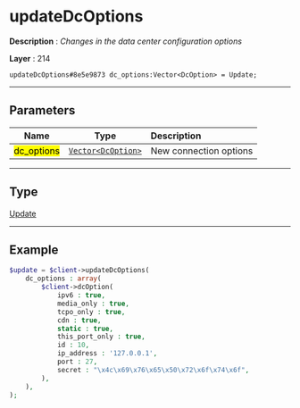 # updateDcOptions

**Description** : *Changes in the data center configuration options*

**Layer** : 214

```tl
updateDcOptions#8e5e9873 dc_options:Vector<DcOption> = Update;
```

---

## Parameters

| Name | Type | Description |
| :---: | :---: | :--- |
| <mark>dc_options</mark> | [`Vector<DcOption>`](type/DcOption) | New connection options |

---

## Type

[Update](type/Update)

---

## Example

```php
$update = $client->updateDcOptions(
	dc_options : array(
		$client->dcOption(
			ipv6 : true,
			media_only : true,
			tcpo_only : true,
			cdn : true,
			static : true,
			this_port_only : true,
			id : 10,
			ip_address : '127.0.0.1',
			port : 27,
			secret : "\x4c\x69\x76\x65\x50\x72\x6f\x74\x6f",
		),
	),
);
```